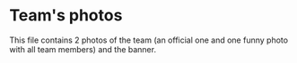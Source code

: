 Team's photos
====

This file contains 2 photos of the team (an official one and one funny photo with all team members) and the banner.
